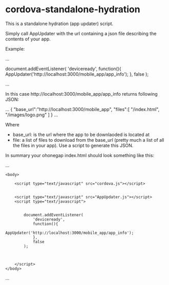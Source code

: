 cordova-standalone-hydration
============================

This is a standalone hydration (app updater) script.

Simply call AppUpdater with the url containing a json file describing the contents of your app.

Example:

...

document.addEventListener(
                'deviceready', 
                function(){
                    AppUpdater('http://localhost:3000/mobile_app/app_info');
                }, 
                false
            ); 

...

In this case http://localhost:3000/mobile_app/app_info returns following JSON:

...
{
	"base_url":"http://localhost:3000/mobile_app",
	"files":[
		"/index.html",
		"/images/logo.png"
	]
}
...

Where 
- base_url: is the url where the app to be downlaoded is located at
- file: a list of files to download from the base_url (pretty much a list of all the files in your app). Use a script to generate this JSON.

In summary your ohonegap index.html should look something like this:

...

<html>
   
    <body>
       
        <script type="text/javascript" src="cordova.js"></script>
        
        
        <script type="text/javascript" src="AppUpdater.js"></script>
        <script type="text/javascript">
           

            document.addEventListener(
                'deviceready', 
                function(){
                    AppUpdater('http://localhost:3000/mobile_app/app_info');
                }, 
                false
            );

             

        </script>
    </body>
</html>

...
